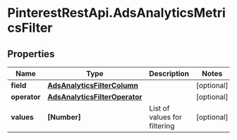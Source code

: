 # PinterestRestApi.AdsAnalyticsMetricsFilter

## Properties

Name | Type | Description | Notes
------------ | ------------- | ------------- | -------------
**field** | [**AdsAnalyticsFilterColumn**](AdsAnalyticsFilterColumn.md) |  | [optional] 
**operator** | [**AdsAnalyticsFilterOperator**](AdsAnalyticsFilterOperator.md) |  | [optional] 
**values** | **[Number]** | List of values for filtering | [optional] 


